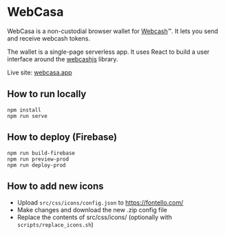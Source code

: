 # WebCasa

WebCasa is a non-custodial browser wallet for [Webcash](https://webcash.org/)™. It lets you send and receive webcash tokens.

The wallet is a single-page serverless app. It uses React to build a user interface around the [webcashjs](https://github.com/kanzure/webcashjs) library.

Live site: [webcasa.app](https://webcasa.app/)

## How to run locally
```
npm install
npm run serve
```

## How to deploy (Firebase)
```
npm run build-firebase
npm run preview-prod
npm run deploy-prod
```

## How to add new icons
- Upload `src/css/icons/config.json` to https://fontello.com/
- Make changes and download the new .zip config file
- Replace the contents of src/css/icons/ (optionally with `scripts/replace_icons.sh`)

